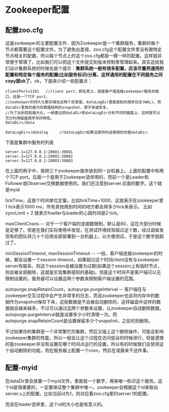 # Zookeeper配置

## 配置zoo.cfg

这是zookeeper的主要配置文件．因为Zookeeper是一个集群服务，集群的每个节点都需要这个配置文件。为了避免出差错，zoo.cfg这个配置文件里没有跟特定节点相关的配置，所以每个节点上的这个zoo.cfg都是一模一样的配置。这样就非常便于管理了，比如我们可以把这个文件提交到版本控制里管理起来。其实这给我们设计集群系统的时候也是个提示：**集群系统一般有很多配置，应该尽量将通用的配置和特定每个服务的配置(比如服务标识)分离，这样通用的配置在不同服务之间copy就ok了**。ok，下面来介绍一些配置点：

```
clientPort=2181   //client port，顾名思义，就是客户端连接zookeeper服务的端口。这是一个TCP port。
//zookeeper的持久化都存储在这两个目录里。dataLogDir里是放到的顺序日志(WAL)。而dataDir里放的是内存数据结构的snapshot，便于快速恢复。
//为了达到性能最大化，一般建议把dataDir和dataLogDir分到不同的磁盘上，这样就可以充分利用磁盘顺序写的特性。
dataDir=/data

dataLogDir=/datalog     //dataLogDir如果没提供的话使用的则是dataDir。
```
下面是集群中服务的列表
```
server.1=127.0.0.1:20881:30881
server.2=127.0.0.1:20882:30882
server.3=127.0.0.1:20883:30883
```
在上面的例子中，我把三个zookeeper服务放到同一台机器上。上面的配置中有两个TCP port。后面一个是用于Zookeeper选举用的，而前一个是Leader和Follower或Observer交换数据使用的。我们还注意到server.后面的数字。这个就是myid

tickTime，这是个时间单位定量。比如tickTime=1000，这就表示在zookeeper里1 tick表示1000 ms，所有其他用到时间的地方都会用多少tick来表示。
比如 syncLimit = 2 就表示fowller与leader的心跳时间是2 tick。

maxClientCnxns -- 对于一个客户端的连接数限制，默认是60，这在大部分时候是足够了。但是在我们实际使用中发现，在测试环境经常超过这个数，经过调查发现有的团队将几十个应用全部部署到一台机器上，以方便测试，于是这个数字就超过了。

minSessionTimeout, maxSessionTimeout -- 一般，客户端连接zookeeper的时候，都会设置一个session timeout，如果超过这个时间client没有与zookeeper server有联系，则这个session会被设置为过期(如果这个session上有临时节点，则会被全部删除，这就是实现集群感知的基础)。但是这个时间不是客户端可以无限制设置的，服务器可以设置这两个参数来限制客户端设置的范围。

autopurge.snapRetainCount，autopurge.purgeInterval -- 客户端在与zookeeper交互过程中会产生非常多的日志，而且zookeeper也会将内存中的数据作为snapshot保存下来，这些数据是不会被自动删除的，这样磁盘中这样的数据就会越来越多。不过可以通过这两个参数来设置，让zookeeper自动删除数据。autopurge.purgeInterval就是设置多少小时清理一次。而autopurge.snapRetainCount是设置保留多少个snapshot，之前的则删除。

不过如果你的集群是一个非常繁忙的集群，然后又碰上这个删除操作，可能会影响zookeeper集群的性能，所以一般会让这个过程在访问低谷的时候进行，但是遗憾的是zookeeper并没有设置在哪个时间点运行的设置，所以有的时候我们会禁用这个自动删除的功能，而在服务器上配置一个cron，然后在凌晨来干这件事。

## 配置-myid

在dataDir里会放置一个myid文件，里面就一个数字，用来唯一标识这个服务。这个id是很重要的，一定要保证整个集群中唯一。zookeeper会根据这个id来取出server.x上的配置。比如当前id为1，则对应着zoo.cfg里的server.1的配置。

而且在leader选举里，这个id的大小也是有意义的。